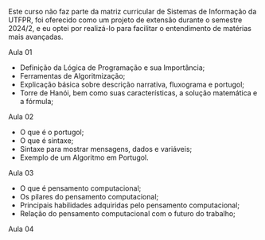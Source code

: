 Este curso não faz parte da matriz curricular de Sistemas de Informação da UTFPR, foi oferecido como um projeto de extensão durante o semestre 2024/2, e eu optei por realizá-lo para facilitar o entendimento de matérias mais avançadas.

Aula 01
  - Definição da Lógica de Programação e sua Importância;
  - Ferramentas de Algoritmização;
  - Explicação básica sobre descrição narrativa, fluxograma e portugol;
  - Torre de Hanói, bem como suas características, a solução matemática e a fórmula;

Aula 02
  - O que é o portugol;
  - O que é sintaxe;
  - Sintaxe para mostrar mensagens, dados e variáveis;
  - Exemplo de um Algoritmo em Portugol.

Aula 03
  - O que é pensamento computacional;
  - Os pilares do pensamento computacional;
  - Principais habilidades adquiridas pelo pensamento computacional;
  - Relação do pensamento computacional com o futuro do trabalho;

Aula 04
